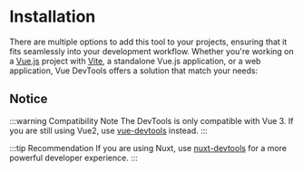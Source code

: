# Installation

There are multiple options to add this tool to your projects, ensuring that it fits seamlessly into your development workflow. Whether you're working on a [Vue.js](https://vuejs.org/) project with [Vite](https://vitejs.dev/), a standalone Vue.js application, or a web application, Vue DevTools offers a solution that match your needs:

<UseModeList />

<!-- ## Trying Vue DevTools Online -->

## Notice

:::warning Compatibility Note
The DevTools is only compatible with Vue 3. If you are still using Vue2, use [vue-devtools](https://devtools-v6.vuejs.org/) instead.
:::

:::tip Recommendation
If you are using Nuxt, use [nuxt-devtools](https://github.com/nuxt/devtools) for a more powerful developer experience.
:::
